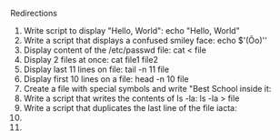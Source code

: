 Redirections
1. Write script to display "Hello, World": echo "Hello, World"
2. Write a script that displays a confused smiley face: echo $'(Ôo)''
3. Display content of the /etc/passwd file: cat < file
4. Display 2 files at once: cat file1 file2
5. Display last 11 lines on file: tail -n 11 file
6. Display first 10 lines on a file: head -n 10 file
7. Create a file with special symbols and write "Best School inside it:
8. Write a script that writes the contents of ls -la: ls -la > file
9. Write a script that duplicates the last line of the file iacta: 
10.
10.
